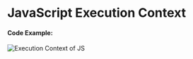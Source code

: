 # JavaScript Execution Context

#### Code Example:

![Execution Context of JS](https://github.com/Ajay1812/JavaScript-ChaiAurCode/assets/81603467/594faa05-67bf-4950-99ab-7d0edcc1e42e)


